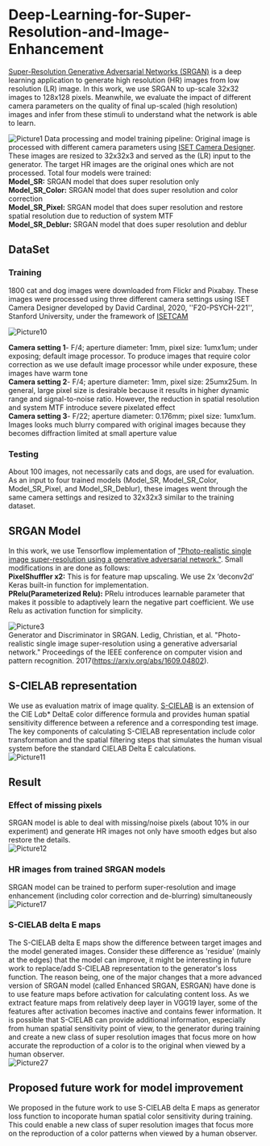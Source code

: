 # Deep-Learning-for-Super-Resolution-and-Image-Enhancement
[Super-Resolution Generative Adversarial Networks (SRGAN)](https://arxiv.org/abs/1609.04802) is a deep learning application to generate high resolution (HR) images from low resolution (LR) image. In this work, we use SRGAN to up-scale 32x32 images to 128x128 pixels. Meanwhile, we evaluate the impact of different camera parameters on the quality of final up-scaled (high resolution) images and infer from these stimuli to understand what the network is able to learn.

![Picture1](https://user-images.githubusercontent.com/65942005/100526323-93c81080-317c-11eb-991a-2299057ba5b0.png)
Data processing and model training pipeline: Original image is processed with different camera parameters using [ISET Camera Designer](https://github.com/iset/isetcam/wiki). These images are resized to 32x32x3 and served as the (LR) input to the generator. The target HR images are the original ones which are not processed. Total four models were trained:<br>
**Model_SR:** SRGAN model that does super resolution only <br>
**Model_SR_Color:** SRGAN model that does super resolution and color correction <br> 
**Model_SR_Pixel:** SRGAN model that does super resolution and restore spatial resolution due to reduction of system MTF <br> 
**Model_SR_Deblur:** SRGAN model that does super resolution and deblur<br> 

## DataSet
### Training ### 
1800 cat and dog images were downloaded from Flickr and Pixabay. These images were processed using three different camera settings using ISET Camera Designer developed by David Cardinal, 2020, ''F20-PSYCH-221'', Stanford University, under the framework of [ISETCAM](https://github.com/iset/isetcam/wiki) 

![Picture10](https://user-images.githubusercontent.com/65942005/100526342-b8bc8380-317c-11eb-83d6-06f0e971b66e.jpg)

**Camera setting 1**- F/4; aperture diameter: 1mm, pixel size: 1umx1um; under exposing; default image processor. To produce images that require color correction as we use default image processor while under exposure, these images have warm tone <br>
**Camera setting 2**- F/4; aperture diameter: 1mm, pixel size: 25umx25um. In general, large pixel size is desirable because it results in higher dynamic range and signal-to-noise ratio. However, the reduction in spatial resolution and system MTF introduce severe pixelated effect <br>
**Camera setting 3**- F/22; aperture diameter: 0.176mm; pixel size: 1umx1um. Images looks much blurry compared with original images because they becomes diffraction limited at small aperture value <br>

### Testing ### 
About 100 images, not necessarily cats and dogs, are used for evaluation. As an input to four trained models (Model_SR, Model_SR_Color, Model_SR_Pixel, and Model_SR_Deblur), these images went through the same camera settings and resized to 32x32x3 similar to the training dataset.

## SRGAN Model
In this work, we use Tensorflow implementation of ["Photo-realistic single image super-resolution using a generative adversarial network."](https://arxiv.org/abs/1609.04802). Small modifications in are done as follows:<br>
**PixelShuffler x2:** This is for feature map upscaling. We use 2x ‘deconv2d’ Keras built-in function for implementation. <br>
**PRelu(Parameterized Relu):** PRelu introduces learnable parameter that makes it possible to adaptively learn the negative part coefficient. We use Relu as activation function for simplicity. <br>

![Picture3](https://user-images.githubusercontent.com/65942005/100526325-975b9780-317c-11eb-8528-1785a6659b10.jpg)<br>
Generator and Discriminator in SRGAN. Ledig, Christian, et al. "Photo-realistic single image super-resolution using a generative adversarial network." Proceedings of the IEEE conference on computer vision and pattern recognition. 2017(https://arxiv.org/abs/1609.04802). <br>

## S-CIELAB representation
We use as evaluation matrix of image quality. [S-CIELAB](http://scarlet.stanford.edu/~brian/scielab/introduction.html) is an extension of the CIE L*a*b* DeltaE color difference formula and provides human spatial sensitivity difference between a reference and a corresponding test image. The key components of calculating S-CIELAB representation include color transformation and the spatial filtering steps that simulates the human visual system before the standard CIELAB Delta E calculations.<br>
![Picture11](https://user-images.githubusercontent.com/65942005/100526525-7bf18c00-317e-11eb-9b3f-887526b5aa36.jpg) <br>

## Result
### Effect of missing pixels
SRGAN model is able to deal with missing/noise pixels (about 10% in our experiment) and generate HR images not only have smooth edges but also restore the details. <br>
![Picture12](https://user-images.githubusercontent.com/65942005/100526718-71d08d00-3180-11eb-8f10-63aa751a9317.jpg) <br>


### HR images from trained SRGAN models
SRGAN model can be trained to perform super-resolution and image enhancement (including color correction and de-blurring) simultaneously <br>
![Picture17](https://user-images.githubusercontent.com/65942005/100526346-beb26480-317c-11eb-9a84-55fcf1beb2a6.jpg)<br>

### S-CIELAB delta E maps
The S-CIELAB delta E maps show the difference between target images and the model generated images. Consider these difference as 'residue' (mainly at the edges) that the model can improve, it might be interesting in future work to replace/add S-CIELAB representation to the generator's loss function. The reason being, one of the major changes that a more advanced version of SRGAN model (called Enhanced SRGAN, ESRGAN) have done is to use feature maps before activation for calculating content loss. As we extract feature maps from relatively deep layer in VGG19 layer, some of the features after activation becomes inactive and contains fewer information. It is possible that S-CIELAB can provide additional information, especially from human spatial sensitivity point of view, to the generator during training and create a new class of super resolution images that focus more on how accurate the reproduction of a color is to the original when viewed by a human observer.<br>
![Picture27](https://user-images.githubusercontent.com/65942005/100526352-cffb7100-317c-11eb-83a0-1e664f367add.jpg)<br>

##  Proposed future work for model improvement
We proposed in the future work to use S-CIELAB delta E maps as generator loss function to incoporate human spatial color sensitivity during training. This could enable a new class of super resolution images that focus more on the reproduction of a color patterns when viewed by a human observer.
